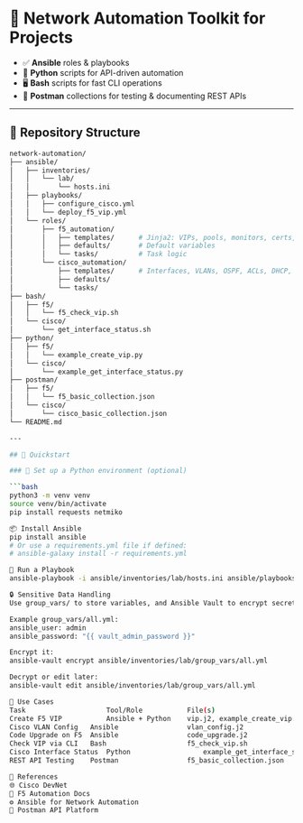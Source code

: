 # 🧠 Network Automation Toolkit for Projects

- ✅ **Ansible** roles & playbooks
- 🐍 **Python** scripts for API-driven automation
- 🖥️ **Bash** scripts for fast CLI operations
- 🔁 **Postman** collections for testing & documenting REST APIs

---

## 📁 Repository Structure

```bash
network-automation/
├── ansible/
│   ├── inventories/
│   │   └── lab/
│   │       └── hosts.ini
│   ├── playbooks/
│   │   ├── configure_cisco.yml
│   │   └── deploy_f5_vip.yml
│   └── roles/
│       ├── f5_automation/
│       │   ├── templates/      # Jinja2: VIPs, pools, monitors, certs, upgrades
│       │   ├── defaults/       # Default variables
│       │   └── tasks/          # Task logic
│       └── cisco_automation/
│           ├── templates/      # Interfaces, VLANs, OSPF, ACLs, DHCP, NETCONF
│           ├── defaults/
│           └── tasks/
├── bash/
│   ├── f5/
│   │   └── f5_check_vip.sh
│   └── cisco/
│       └── get_interface_status.sh
├── python/
│   ├── f5/
│   │   └── example_create_vip.py
│   └── cisco/
│       └── example_get_interface_status.py
├── postman/
│   ├── f5/
│   │   └── f5_basic_collection.json
│   └── cisco/
│       └── cisco_basic_collection.json
└── README.md

---

## 🚀 Quickstart

### 🔧 Set up a Python environment (optional)

```bash
python3 -m venv venv
source venv/bin/activate
pip install requests netmiko

📦 Install Ansible
pip install ansible
# Or use a requirements.yml file if defined:
# ansible-galaxy install -r requirements.yml

🧪 Run a Playbook
ansible-playbook -i ansible/inventories/lab/hosts.ini ansible/playbooks/deploy_f5_vip.yml

🔒 Sensitive Data Handling
Use group_vars/ to store variables, and Ansible Vault to encrypt secrets:

Example group_vars/all.yml:
ansible_user: admin
ansible_password: "{{ vault_admin_password }}"

Encrypt it:
ansible-vault encrypt ansible/inventories/lab/group_vars/all.yml

Decrypt or edit later:
ansible-vault edit ansible/inventories/lab/group_vars/all.yml

🧰 Use Cases
Task	                Tool/Role	        File(s)
Create F5 VIP	        Ansible + Python	vip.j2, example_create_vip.py
Cisco VLAN Config	Ansible	                vlan_config.j2
Code Upgrade on F5	Ansible	                code_upgrade.j2
Check VIP via CLI	Bash	                f5_check_vip.sh
Cisco Interface Status	Python	                example_get_interface_status.py
REST API Testing	Postman	                f5_basic_collection.json

🧠 References
🌐 Cisco DevNet
📘 F5 Automation Docs
⚙️ Ansible for Network Automation
🧪 Postman API Platform
